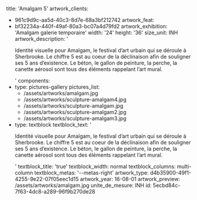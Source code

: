 title: 'Amalgam 5'
artwork_clients:
  - 961c9d9c-aa5d-40c3-8d7e-68a3bf212742
artwork_feat:
  - bf32234a-440f-49af-80a3-bc07a4d79fd2
artwork_exhibition: 'Amalgam galerie temporaire'
width: '24'
height: '36'
size_unit: INH
artwork_description: '<p>Identité visuelle pour Amalgam, le festival d’art urbain qui se déroule à Sherbrooke. Le chiffre 5 est au coeur de la déclinaison afin de souligner ses 5 ans d’existence. Le béton, le gallon de peinture, la perche, la canette aérosol sont tous des éléments rappelant l’art mural.</p>'
components:
  -
    type: pictures-gallery
    pictures_list:
      - /assets/artworks/amalgam.jpg
      - /assets/artworks/sculpture-amalgam4.jpg
      - /assets/artworks/sculpture-amalgam.jpg
      - /assets/artworks/sculpture-amalgam2.jpg
      - /assets/artworks/sculpture-amalgam3.jpg
  -
    type: textblock
    textblock_text: '<p>Identité visuelle pour Amalgam, le festival d’art urbain qui se déroule à Sherbrooke. Le chiffre 5 est au coeur de la déclinaison afin de souligner ses 5 ans d’existence. Le béton, le gallon de peinture, la perche, la canette aérosol sont tous des éléments rappelant l’art mural.</p>'
    textblock_title: 'true'
    textblock_width: normal
    textblock_columns: multi-column
    textblock_metas: '--metas-right'
artwork_type: d4b35900-49f1-4255-9e22-07f05eec1d15
artwork_year: 16-08-01
artwork_preview: /assets/artworks/amalgam.jpg
unite_de_mesure: INH
id: 5ecbd84c-7f63-4dc8-a289-96f9b270de28
